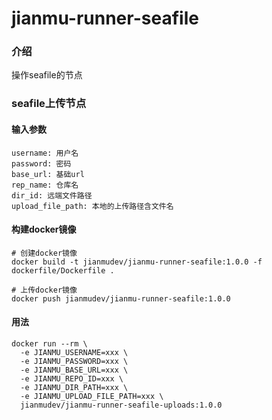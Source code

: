 # jianmu-runner-seafile

### 介绍

操作seafile的节点

### seafile上传节点

#### 输入参数

```
username: 用户名
password: 密码
base_url: 基础url
rep_name: 仓库名
dir_id: 远端文件路径
upload_file_path: 本地的上传路径含文件名
```

#### 构建docker镜像

```
# 创建docker镜像
docker build -t jianmudev/jianmu-runner-seafile:1.0.0 -f dockerfile/Dockerfile .

# 上传docker镜像
docker push jianmudev/jianmu-runner-seafile:1.0.0
```

#### 用法

```
docker run --rm \
  -e JIANMU_USERNAME=xxx \
  -e JIANMU_PASSWORD=xxx \
  -e JIANMU_BASE_URL=xxx \
  -e JIANMU_REPO_ID=xxx \
  -e JIANMU_DIR_PATH=xxx \
  -e JIANMU_UPLOAD_FILE_PATH=xxx \
  jianmudev/jianmu-runner-seafile-uploads:1.0.0
```

